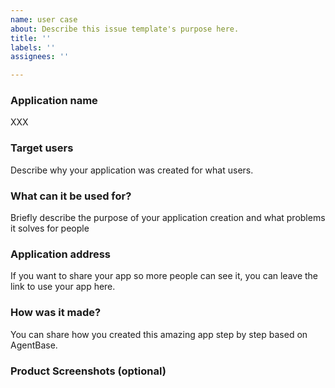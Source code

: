 ```yaml
---
name: user case
about: Describe this issue template's purpose here.
title: ''
labels: ''
assignees: ''

---
```


### Application name 
XXX   
### Target users 
Describe why your application was created for what users. 
### What can it be used for? 
Briefly describe the purpose of your application creation and what problems it solves for people 
### Application address 
If you want to share your app so more people can see it, you can leave the link to use your app here. 
### How was it made?  
You can share how you created this amazing app step by step based on AgentBase. 
### Product Screenshots (optional)
